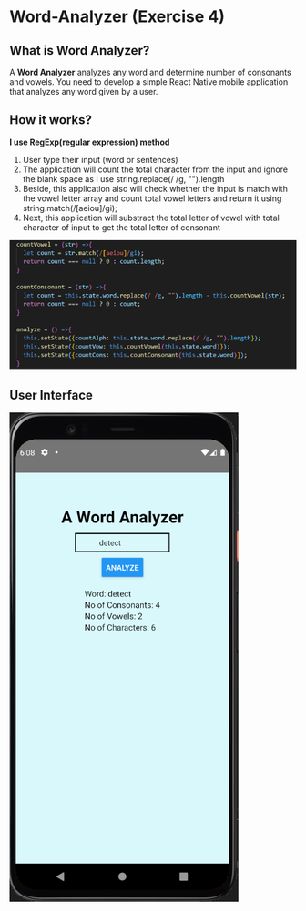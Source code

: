 # Word-Analyzer (Exercise 4)
## What is Word Analyzer?
A **Word Analyzer** analyzes any word and determine number of consonants and vowels.
You need to develop a simple React Native mobile application that analyzes any word
given by a user.
## How it works?
**I use RegExp(regular expression) method**
1. User type their input (word or sentences)
2. The application will count the total character from the input and ignore the blank space as I use 
string.replace(/ /g, "").length
4. Beside, this application also will check whether the input is match with the vowel letter array and count total vowel letters and return it using string.match(/[aeiou]/gi);
5. Next, this application will substract the total letter of vowel with total character of input to get the total letter of consonant

![Function](function.PNG)

## User Interface
![User Interface](snip.PNG)


